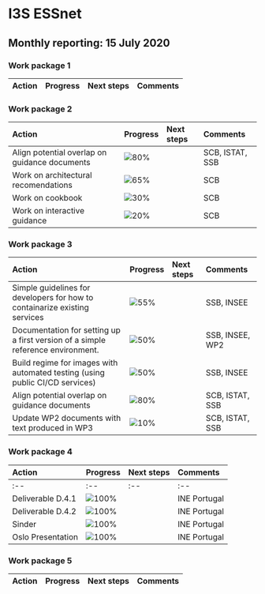 # I3S ESSnet

## Monthly reporting: 15 July 2020

### Work package 1

| Action  | Progress | Next steps | Comments |
|:--|:--|:--|:--|


### Work package 2

| Action  | Progress | Next steps | Comments |
|:--|:--|:--|:--|
|Align potential overlap on guidance documents |![80%](https://progress-bar.dev/80)||SCB, ISTAT, SSB|
|Work on architectural recomendations |![65%](https://progress-bar.dev/65)||SCB|
|Work on cookbook |![30%](https://progress-bar.dev/30)||SCB|
|Work on interactive guidance |![20%](https://progress-bar.dev/20)||SCB|

### Work package 3
| Action  | Progress | Next steps | Comments |
|:--|:--|:--|:--|
|Simple guidelines for developers for how to containarize existing services|![55%](https://progress-bar.dev/55)||SSB, INSEE|
|Documentation for setting up a first version of a simple reference environment. |![50%](https://progress-bar.dev/50)||SSB, INSEE, WP2|
|Build regime for images with automated testing (using public CI/CD services)|![50%](https://progress-bar.dev/50)||SSB, INSEE|
|Align potential overlap on guidance documents |![80%](https://progress-bar.dev/80)||SCB, ISTAT, SSB|
|Update WP2 documents with text produced in WP3|![10%](https://progress-bar.dev/10)||SCB, ISTAT, SSB|


### Work package 4

| Action  | Progress | Next steps | Comments |
|:--|:--|:--|:--|
|:--|:--|:--|:--|
| Deliverable D.4.1| ![100%](https://progress-bar.dev/70) |  | INE Portugal |
| Deliverable D.4.2| ![100%](https://progress-bar.dev/30) |  | INE Portugal |
| Sinder | ![100%](https://progress-bar.dev/50) |  | INE Portugal |
| Oslo Presentation | ![100%](https://progress-bar.dev/100) |  | INE Portugal |

### Work package 5

| Action  | Progress | Next steps | Comments |
|:--|:--|:--|:--|
